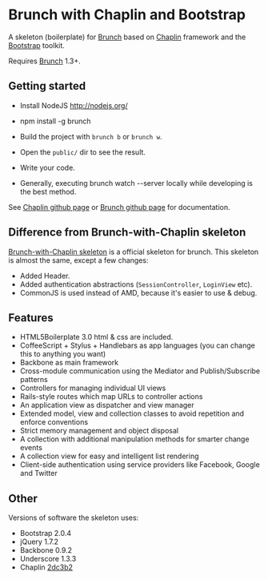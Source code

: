 # Brunch with Chaplin and Bootstrap
A skeleton (boilerplate) for [Brunch](http://brunch.io)
based on [Chaplin](https://github.com/chaplinjs/chaplin) framework and the [Bootstrap](http://twitter.github.com/bootstrap) toolkit.

Requires [Brunch](http://brunch.io/) 1.3+.

## Getting started
* Install NodeJS http://nodejs.org/
* npm install -g brunch
* Build the project with `brunch b` or `brunch w`.
* Open the `public/` dir to see the result.
* Write your code.

* Generally, executing brunch watch --server locally while developing is the best method.

See [Chaplin github page](https://github.com/chaplinjs/chaplin) or [Brunch github page](http://brunch.io/) for
documentation.

## Difference from Brunch-with-Chaplin skeleton
[Brunch-with-Chaplin skeleton](https://github.com/paulmillr/brunch-with-chaplin)
is a official skeleton for brunch. This skeleton is almost the same,
except a few changes:

* Added Header.
* Added authentication abstractions (`SessionController`, `LoginView` etc).
* CommonJS is used instead of AMD, because it's easier to use & debug.

## Features
* HTML5Boilerplate 3.0 html & css are included.
* CoffeeScript + Stylus + Handlebars as app languages
(you can change this to anything you want)
* Backbone as main framework
* Cross-module communication using the Mediator and Publish/Subscribe patterns
* Controllers for managing individual UI views
* Rails-style routes which map URLs to controller actions
* An application view as dispatcher and view manager
* Extended model, view and collection classes to avoid repetition and
enforce conventions
* Strict memory management and object disposal
* A collection with additional manipulation methods for smarter change events
* A collection view for easy and intelligent list rendering
* Client-side authentication using service providers like Facebook, Google
and Twitter

## Other
Versions of software the skeleton uses:

* Bootstrap 2.0.4
* jQuery 1.7.2
* Backbone 0.9.2
* Underscore 1.3.3
* Chaplin [2dc3b2](https://github.com/moviepilot/chaplin/commit/2dc3b2e2d0eb95678367aad3e2af0f16c889bac7)


